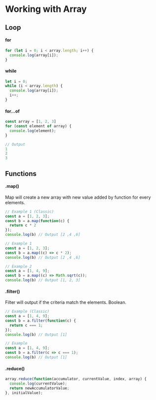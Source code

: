 # Working with Array

## Loop
#### for
```javascript
for (let i = 0; i < array.length; i++) {
  console.log(array[i]);
}
```
#### while
```javascript
let i = 0;
while (i < array.length) {
  console.log(array[i]);
  i++;
}
```

#### for...of
```javascript
const array = [1, 2, 3]
for (const element of array) {
  console.log(element);
}

// Output
1
2
3
```

## Functions
#### .map()
Map will create a new array with new value added by function for every elements.

```javascript
// Example 1 (Classic)
const a = [1, 2, 3];
const b = a.map(function(c) {
  return c * 2
});
console.log(b) // Output [2 ,4 ,6]
```
```javascript
// Example 1
const a = [1, 2, 3];
const b = a.map((c) => c * 2);
console.log(b) // Output [2 ,4 ,6]
```
```javascript
// Example 2
const a = [1, 4, 9];
const b = a.map((c) => Math.sqrt(c));
console.log(b) // Output [1, 2, 3]
```


#### .filter()
Filter will output if the criteria match the elements. Boolean.
```javascript
// Example (Classic)
const a = [1, 4, 9];
const b = a.filter(function(c) {
  return c === 1;
});
console.log(b) // Output [1]

```
```javascript
// Example
const a = [1, 4, 9];
const b = a.filter(c => c === 1);
console.log(b) // Output [1]

```

#### .reduce()
```javascript
array.reduce(function(accumulator, currentValue, index, array) {
  console.log(currentValue);
  return newAccumulatorValue;
}, initialValue);

```